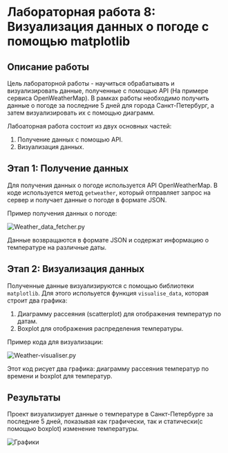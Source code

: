 # Лабораторная работа 8: Визуализация данных о погоде с помощью matplotlib

## Описание работы

Цель лабораторной работы - научиться обрабатывать и визуализировать данные, полученные с помощью API (На примере сервиса OpenWeatherMap). В рамках работы необходимо получить данные о погоде за последние 5 дней для города Санкт-Петербург, а затем визуализировать их с помощью диаграмм.

Лабоаторная работа состоит из двух основных частей:

1. Получение данных с помощью API.
2. Визуализация данных.

## Этап 1: Получение данных

Для получения данных о погоде используется API OpenWeatherMap. В коде используется метод `getweather`, который отправляет запрос на сервер и получает данные о погоде в формате JSON.

Пример получения данных о погоде:

![Weather_data_fetcher.py]()

Данные возвращаются в формате JSON и содержат информацию о температуре на различные даты.

## Этап 2: Визуализация данных

Полученные данные визуализируются с помощью библиотеки ```matplotlib```. Для этого испольуется функция ```visualise_data```, которая строит два графика:

1. Диаграмму рассеяния (scatterplot) для отображения температур по датам.
2. Boxplot для отображения распределения температуры.

Пример кода для визуализации:

![Weather-visualiser.py]()

Этот код рисует два графика: диаграмму рассеяния температур по времени и boxplot для температур.

## Результаты

Проект визуализирует данные о температуре в Санкт-Петербурге за последние 5 дней, показывая как графически, так и статически(с помощью boxplot) изменение температуры.

![Графики]()
